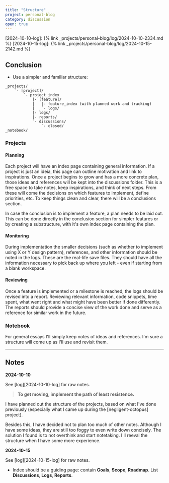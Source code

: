 ```yaml
---
title: "Structure"
project: personal-blog
category: discussion
open: true
---
```

[2024-10-10-log]: {% link _projects/personal-blog/log/2024-10-10-2334.md %}
[2024-10-15-log]: {% link _projects/personal-blog/log/2024-10-15-2142.md %}

## Conclusion

* Use a simpler and familiar structure:
```
_projects/
    `- [project]/
        `- project_index
            |- [feature]/
            |   |- feature_index (with planned work and tracking)
            |   `- logs/
            |- logs/
            |- reports/
            `- discussions/
                `- closed/
_notebook/
```

### Projects

#### Planning

Each project will have an index page containing general information. If a project is just an ideia, this page can outline motivation and link to inspirations. Once a project begins to grow and has a more concrete plan, those ideas and references will be kept into the discussions folder. This is a free space to take notes, keep inspirations, and think of next steps. From these will come the decisions on which features to implement, define priorities, etc. To keep things clean and clear, there will be a conclusions section.

In case the conclusion is to implement a feature, a plan needs to be laid out. This can be done directly in the conclusion section for simpler features or by creating a substructure, with it's own index page containing the plan. 

#### Monitoring

During implementation the smaller decisions (such as whether to implement using X or Y design pattern), references, and other information should be noted in the logs. These are the real-life save files. They should have all the information necessary to pick back up where you left - even if starting from a blank workspace.

#### Reviewing

Once a feature is implemented or a milestone is reached, the logs should be revised into a report. Reviewing relevant information, code snippets, time spent, what went right and what might have been better if done differently. The reports should provide a concise view of the work done and serve as a reference for similar work in the future.

### Notebook

For general essays I'll simply keep notes of ideas and references. I'm sure a structure will come up as I'll use and revisit them.

---

## Notes

**2024-10-10**

See [log][2024-10-10-log] for raw notes.

> **To get moving, implement the path of least resistence.**

I have planned out the structure of the projects, based on what I've done previously (especially what I came up during the [negligent-octopus] project).

Besides this, I have decided not to plan too much of other notes. Although I have some ideas, they are still too foggy to even write down concisely. The solution I found is to not overthink and start notetaking. I'll reeval the structure when I have some more experience.

**2024-10-15**

See [log][2024-10-15-log] for raw notes.

* Index should be a guiding page: contain **Goals**, **Scope**, **Roadmap**. List **Discussions**, **Logs**, **Reports**.
